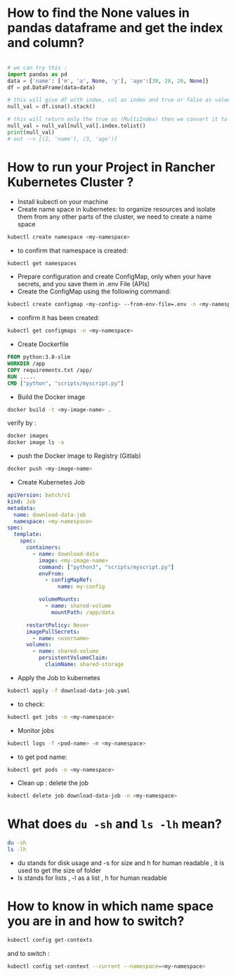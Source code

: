 # How to find the None values in pandas dataframe and get the index and column? 

```python

# we can try this :
import pandas as pd
data = {'name': ['m', 'a', None, 'y'], 'age':[30, 28, 26, None]}
df = pd.DataFrame(data=data)

# this will give df with index, col as index and true or false as values 
null_val = df.isna().stack()

# this will return only the true as (MultiIndex) then we convert it to list so we will have list of tuples at end 
null_val = null_val[null_val].index.tolist()
print(null_val)
# out --> [(2, 'name'), (3, 'age')]
```

# How to run your Project in Rancher Kubernetes Cluster ?

- Install kubectl on your machine
- Create name space in kubernetes: to organize resources and isolate them from any other parts of the cluster, we need to create a name space
```bash
kubectl create namespace <my-namespace>
```
- to confirm that namespace is created:
```bash
kubectl get namespaces
```
- Prepare configuration and create ConfigMap, only when your have secrets, and you save them in .env File (APIs)
- Create the ConfigMap using the following command:
```bash
kubectl create configmap <my-config> --from-env-file=.env -n <my-namespace>
```
- confirm it has been created:
```bash
kubectl get configmaps -n <my-namespace>
```
- Create Dockerfile
```Dockerfile
FROM python:3.8-slim
WORKDIR /app
COPY requirements.txt /app/
RUN .....
CMD ["python", "scripts/myscript.py"]
```
- Build the Docker image
```bash
docker build -t <my-image-name> .
```
verify by :
```bash
docker images
docker image ls -a
```
- push the Docker image to Registry (Gitlab)
```bash
docker push <my-image-name>
```
- Create Kubernetes Job
```yaml
apiVersion: batch/v1
kind: Job
metadata:
  name: download-data-job
  namespace: <my-namespace>
spec:
  template:
    spec:
      containers:
        - name: download-data
          image: <my-image-name>
          command: ["python3", "scripts/myscript.py"]
          envFrom:
            - configMapRef:
                name: my-config

          volumeMounts:
            - name: shared-volume
              mountPath: /app/data  

      restartPolicy: Never
      imagePullSecrets:
        - name: <username>
      volumes:
        - name: shared-volume
          persistentVolumeClaim:
            claimName: shared-storage
```
- Apply the Job to kubernetes
```bash
kubectl apply -f download-data-job.yaml
```
- to check:
```bash
kubectl get jobs -n <my-namespace>
```
- Monitor jobs
```bash
kubectl logs -f <pod-name> -n <my-namespace>
```
 - to get pod name:
 ```bash
kubectl get pods -n <my-namespace>
```
- Clean up : delete the job
```bash
kubectl delete job download-data-job -n <my-namespace>
```
# What does `du -sh` and `ls -lh` mean?

```bash
du -sh
ls -lh
```
- du stands for disk usage and -s for size and h for human readable , it is used to get the size of folder
- ls stands for lists , -l as a list , h for human readable

# How to know in which name space you are in and how to switch? 

```bash
kubectl config get-contexts
```
and to switch : 
```bash
kubectl config set-context --current --namespace=<my-namespace>
```
